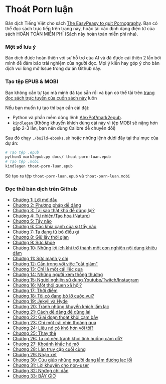 # Thoát Porn luận
Bản dịch Tiếng Việt cho sách [The EasyPeasy to quit Pornography](https://read.easypeasymethod.org/). Bạn có thể đọc sách trực tiếp trên trang này, hoặc tải các định dạng điện tử của sách HOÀN TOÀN MIỄN PHÍ (Sách này hoàn toàn miễn phí nha).

### Một số lưu ý
Bản dịch được hoàn thiện với sự hỗ trợ của AI và đã được cải thiện 2 lần bởi mình để đảm bảo trải nghiệm của người đọc. Mọi ý kiến hay góp ý cho bản dịch vui lòng mở Issue trong dự án Github này.

### Tạo tệp EPUB & MOBI
Bạn không cần tự tạo mà mình đã tạo sẵn rồi và bạn có thể tải trên [trang đọc sách trực tuyến của cuốn sách này](https://duy103zxc.github.io/easypeasymethod-vi/#cac-inh-dang-khac) luôn

Nếu bạn muốn tự tạo thì bạn cần cài đặt:

- Python và phần mềm dòng lệnh [AlexPof/mark2epub](https://github.com/AlexPof/mark2epub).
- `kindlegen` (Không khuyến khích dùng cái này vì tệp MOBI sẽ nặng hơn gấp 2-3 lần, bạn nên dùng Calibre để chuyển đổi)

Sau đó chạy `./build-ebooks.sh` hoặc những lệnh dưới đây tại thư mục của dự án:

```bash
# Tạo tệp .epub
python3 mark2epub.py docs/ thoat-porn-luan.epub
# Tạo tệp .mobi
kindlegen thoat-porn-luan.epub
```
Sẽ tạo ra tệp `thoat-porn-luan.epub` và `thoat-porn-luan.mobi`

### Đọc thử bản dịch trên Github

- [Chương 1: Lời mở đầu](docs/ch01.md)
- [Chương 2: Phương pháp dễ dàng](docs/ch02.md)
- [Chương 3: Tại sao thật khó để dừng lại?](docs/ch03.md)
- [Chương 4: Tự nhiên/Tạo hóa (Nature)](docs/ch04.md)
- [Chương 5: Tẩy não](docs/ch05.md)
- [Chương 6: Các khía cạnh của sự tẩy não](docs/ch06.md)
- [Chương 7: Ta đang từ bỏ điều gì](docs/ch07.md)
- [Chương 8: Giữ lấy thời gian](docs/ch08.md)
- [Chương 9: Sức khỏe](docs/ch09.md)
- [Chương 10: Những lợi ích khi trở thành một con nghiện nội dung khiêu dâm](docs/ch10.md)
- [Chương 11: Sức mạnh ý chí](docs/ch11.md)
- [Chương 12: Cẩn trọng với việc "cắt giảm"](docs/ch12.md)
- [Chương 13: Chỉ là một cái liếc qua](docs/ch13.md)
- [Chương 14: Những người xem thông thường](docs/ch14.md)
- [Chương 15: Người nghiện sử dụng Youtube/Twitch/Instagram](docs/ch15.md)
- [Chương 16: Một thói quen xã hội?](docs/ch16.md)
- [Chương 17: Thời điểm](docs/ch17.md)
- [Chương 18: Tôi có đang bỏ lỡ cuộc vui?](docs/ch18.md)
- [Chương 19: Jekyll và Hyde](docs/ch19.md)
- [Chương 20: Tránh những khuyến khích lầm lạc](docs/ch20.md)
- [Chương 21: Cách dễ dàng để dừng lại](docs/ch21.md)
- [Chương 22: Giai đoạn thoát khỏi cạm bẫy](docs/ch22.md)
- [Chương 23: Chỉ một cái nhìn thoáng qua](docs/ch23.md)
- [Chương 24: Liệu nó có khó hơn với tôi?](docs/ch24.md)
- [Chương 25: Thay thế](docs/ch25.md)
- [Chương 26: Ta có nên tránh khỏi tình huống cám dỗ?](docs/ch26.md)
- [Chương 27: Khoảnh khắc hé mở](docs/ch27.md)
- [Chương 28: Lần truy cập cuối cùng](docs/ch28.md)
- [Chương 29: Nhận xét](docs/ch29.md)
- [Chương 30: Cứu giúp những người đang lầm đường lạc lối](docs/ch30.md)
- [Chương 31: Lời khuyên cho non-user](docs/ch31.md)
- [Chương 32: Những chỉ dẫn](docs/ch32.md)
- [Chương 33: BÂY GIỜ](docs/ch33.md)